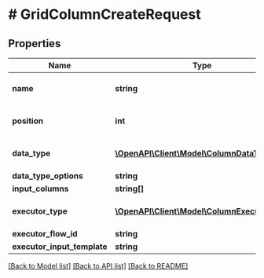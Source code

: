 # # GridColumnCreateRequest

## Properties

Name | Type | Description | Notes
------------ | ------------- | ------------- | -------------
**name** | **string** | Name of the grid column |
**position** | **int** | Position of the grid column |
**data_type** | [**\OpenAPI\Client\Model\ColumnDataType**](ColumnDataType.md) | Data type of the grid column |
**data_type_options** | **string** |  | [optional]
**input_columns** | **string[]** |  | [optional]
**executor_type** | [**\OpenAPI\Client\Model\ColumnExecutorType**](ColumnExecutorType.md) | Executor type of the grid column |
**executor_flow_id** | **string** |  | [optional]
**executor_input_template** | **string** |  | [optional]

[[Back to Model list]](../../README.md#models) [[Back to API list]](../../README.md#endpoints) [[Back to README]](../../README.md)

